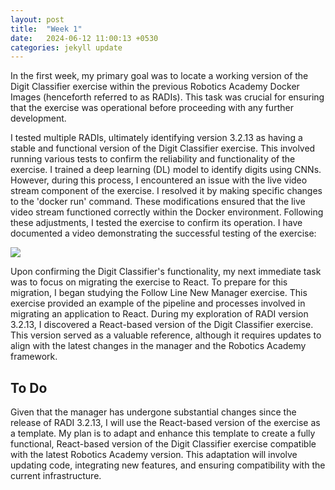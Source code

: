 ```yaml
---
layout: post
title:  "Week 1"
date:   2024-06-12 11:00:13 +0530
categories: jekyll update
---
```


In the first week, my primary goal was to locate a working version of the Digit Classifier exercise within the previous Robotics Academy Docker Images (henceforth referred to as RADIs). This task was crucial for ensuring that the exercise was operational before proceeding with any further development.

I tested multiple RADIs, ultimately identifying version 3.2.13 as having a stable and functional version of the Digit Classifier exercise. This involved running various tests to confirm the reliability and functionality of the exercise. I trained a deep learning (DL) model to identify digits using CNNs. However, during this process, I encountered an issue with the live video stream component of the exercise. I resolved it by making specific changes to the 'docker run' command. These modifications ensured that the live video stream functioned correctly within the Docker environment. Following these adjustments, I tested the exercise to confirm its operation. I have documented a video demonstrating the successful testing of the exercise:

![](assets/videos/DigClassTest.gif)

Upon confirming the Digit Classifier's functionality, my next immediate task was to focus on migrating the exercise to React.
To prepare for this migration, I began studying the Follow Line New Manager exercise. This exercise provided an example of the pipeline and processes involved in migrating an application to React. 
During my exploration of RADI version 3.2.13, I discovered a React-based version of the Digit Classifier exercise. This version served as a valuable reference, although it requires updates to align with the latest changes in the manager and the Robotics Academy framework.

## To Do

Given that the manager has undergone substantial changes since the release of RADI 3.2.13, I will use the React-based version of the exercise as a template. My plan is to adapt and enhance this template to create a fully functional, React-based version of the Digit Classifier exercise compatible with the latest Robotics Academy version. This adaptation will involve updating code, integrating new features, and ensuring compatibility with the current infrastructure.



